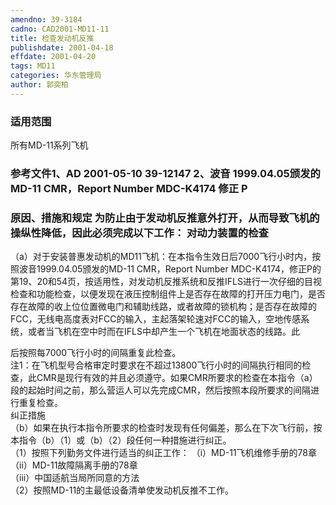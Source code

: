 ```yaml
---
amendno: 39-3184  
cadno: CAD2001-MD11-11  
title: 检查发动机反推  
publishdate: 2001-04-18  
effdate: 2001-04-20  
tags: MD11  
categories: 华东管理局  
author: 郭奕柏  
---
```

  
### 适用范围  
所有MD-11系列飞机  
  
<!--more-->  
### 参考文件1、AD 2001-05-10 39-12147 2、波音 1999.04.05颁发的 MD-11 CMR，Report Number MDC-K4174 修正 P  
  
### 原因、措施和规定 为防止由于发动机反推意外打开，从而导致飞机的操纵性降低，因此必须完成以下工作：     对动力装置的检查  
   （a）对于安装普惠发动机的MD11飞机：在本指令生效日后7000飞行小时内，按照波音1999.04.05颁发的MD-11 CMR，Report Number MDC-K4174，修正P的第19、20和54页，按适用性，对发动机反推系统和反推IFLS进行一次仔细的目视检查和功能检查，以便发现在液压控制组件上是否存在故障的打开压力电门，是否存在故障的收上位位置微电门和辅助线路，或者故障的锁机构；是否存在故障的FCC，无线电高度表对FCC的输入，主起落架轮速对FCC的输入，空地传感系统，或者当飞机在空中时而在IFLS中却产生一个飞机在地面状态的线路。此  
      
后按照每7000飞行小时的间隔重复此检查。  
注1：在飞机型号合格审定时要求在不超过13800飞行小时的间隔执行相同的检查，此CMR是现行有效的并且必须遵守。如果CMR所要求的检查在本指令（a）段的起始时间之前，那么营运人可以先完成CMR，然后按照本段所要求的间隔进行重复检查。  
    纠正措施  
   （b）如果在执行本指令所要求的检查时发现有任何偏差，那么在下次飞行前，按本指令（b）（1）或（b）（2）段任何一种措施进行纠正。  
（1）按照下列勤务文件进行适当的纠正工作：           （i）MD-11飞机维修手册的78章           （ii）MD-11故障隔离手册的78章  
（iii）中国适航当局所同意的方法  
（2）按照MD-11的主最低设备清单使发动机反推不工作。  
  
